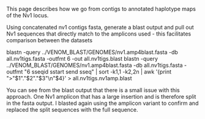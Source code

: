 This page describes how we go from contigs to annotated haplotype maps of the Nv1 locus.

Using concatenated nv1 contigs fasta, generate a blast output and pull out Nv1 sequences that directly match to the amplicons used - this facilitates comparison between the datasets

blastn -query ../VENOM_BLAST/GENOMES/nv1.amp4blast.fasta -db all.nv1tigs.fasta -outfmt 6 -out all.nv1tigs.blast
blastn -query ../VENOM_BLAST/GENOMES/nv1.amp4blast.fasta -db all.nv1tigs.fasta -outfmt "6 sseqid sstart send sseq" | sort -k1,1 -k2,2n |  awk '{print ">"$1"."$2"."$3"\n"$4}' > all.nv1tigs.nv1amp.blast

You can see from the blast output that there is a small issue with this approach. One Nv1 amplicon that has a large insertion and is therefore split in the fasta output. I blasted again using the amplicon variant to confirm and replaced the split sequences with the full sequence.


